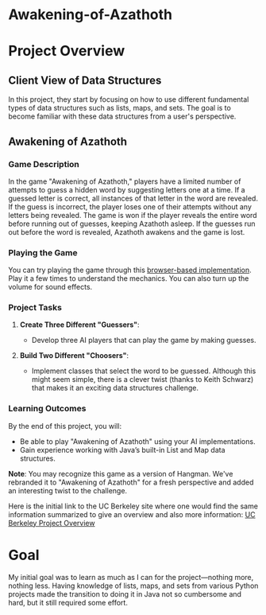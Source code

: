 # Awakening-of-Azathoth
# Project Overview

## Client View of Data Structures

In this project, they start by focusing on how to use different fundamental types of data structures such as lists, maps, and sets. The goal is to become familiar with these data structures from a user's perspective.

## Awakening of Azathoth

### Game Description

In the game "Awakening of Azathoth," players have a limited number of attempts to guess a hidden word by suggesting letters one at a time. If a guessed letter is correct, all instances of that letter in the word are revealed. If the guess is incorrect, the player loses one of their attempts without any letters being revealed. The game is won if the player reveals the entire word before running out of guesses, keeping Azathoth asleep. If the guesses run out before the word is revealed, Azathoth awakens and the game is lost.

### Playing the Game

You can try playing the game through this [browser-based implementation](link). Play it a few times to understand the mechanics. You can also turn up the volume for sound effects.

### Project Tasks

1. **Create Three Different "Guessers"**:
    - Develop three AI players that can play the game by making guesses.

2. **Build Two Different "Choosers"**:
    - Implement classes that select the word to be guessed. Although this might seem simple, there is a clever twist (thanks to Keith Schwarz) that makes it an exciting data structures challenge.

### Learning Outcomes

By the end of this project, you will:
- Be able to play "Awakening of Azathoth" using your AI implementations.
- Gain experience working with Java’s built-in List and Map data structures.

**Note**: You may recognize this game as a version of Hangman. We've rebranded it to "Awakening of Azathoth" for a fresh perspective and added an interesting twist to the challenge.

Here is the initial link to the UC Berkeley site where one would find the same information summarized to give an overview and also more information:
[UC Berkeley Project Overview](https://sp23.datastructur.es/materials/proj/proj0/)

# Goal 
My initial goal was to learn as much as I can for the project—nothing more, nothing less. Having knowledge of lists, maps, and sets from various Python projects made the transition to doing it in Java not so cumbersome and hard, but it still required some effort.